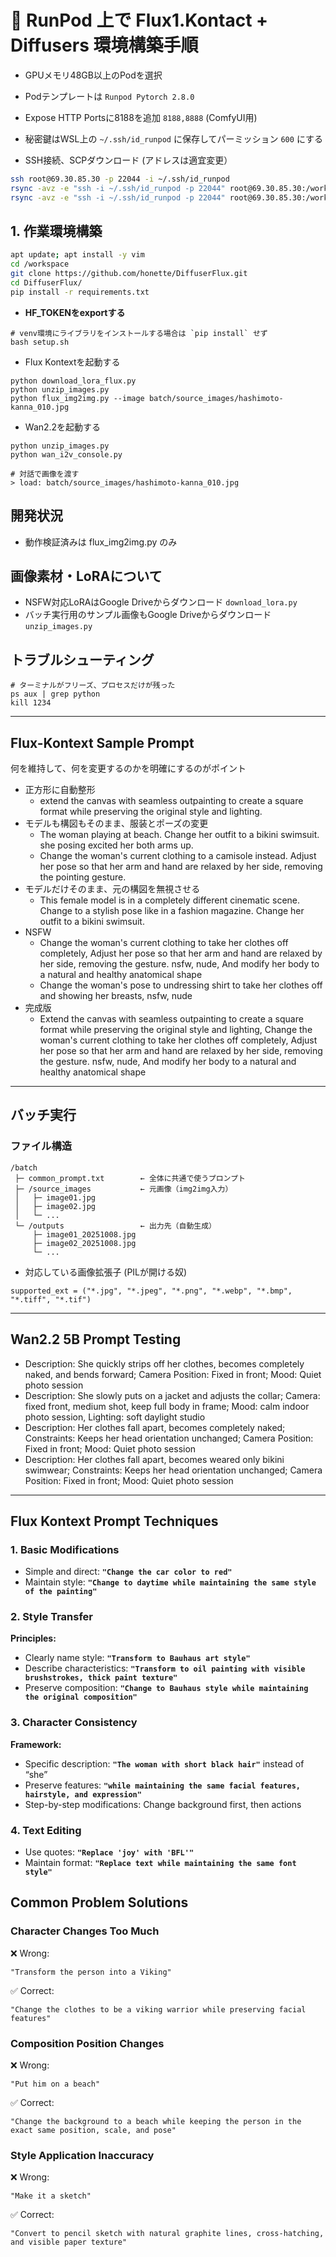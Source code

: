# 🚀 RunPod 上で Flux1.Kontact + Diffusers 環境構築手順

- GPUメモリ48GB以上のPodを選択
- Podテンプレートは `Runpod Pytorch 2.8.0`
- Expose HTTP Portsに8188を追加 `8188,8888` (ComfyUI用)

- 秘密鍵はWSL上の `~/.ssh/id_runpod` に保存してパーミッション `600` にする
- SSH接続、SCPダウンロード (アドレスは適宜変更）

```bash
ssh root@69.30.85.30 -p 22044 -i ~/.ssh/id_runpod
rsync -avz -e "ssh -i ~/.ssh/id_runpod -p 22044" root@69.30.85.30:/workspace/DiffuserFlux/tmp/ ./
rsync -avz -e "ssh -i ~/.ssh/id_runpod -p 22044" root@69.30.85.30:/workspace/DiffuserFlux/batch/outputs/ ./
```

## 1. 作業環境構築

```bash
apt update; apt install -y vim
cd /workspace
git clone https://github.com/honette/DiffuserFlux.git
cd DiffuserFlux/
pip install -r requirements.txt
```

- **HF_TOKENをexportする**

```
# venv環境にライブラリをインストールする場合は `pip install` せず
bash setup.sh
```

- Flux Kontextを起動する

```
python download_lora_flux.py
python unzip_images.py
python flux_img2img.py --image batch/source_images/hashimoto-kanna_010.jpg
```

- Wan2.2を起動する

```
python unzip_images.py
python wan_i2v_console.py

# 対話で画像を渡す
> load: batch/source_images/hashimoto-kanna_010.jpg
```

## 開発状況

- 動作検証済みは flux_img2img.py のみ

## 画像素材・LoRAについて

- NSFW対応LoRAはGoogle Driveからダウンロード `download_lora.py`
- バッチ実行用のサンプル画像もGoogle Driveからダウンロード `unzip_images.py`

## トラブルシューティング

```
# ターミナルがフリーズ、プロセスだけが残った
ps aux | grep python
kill 1234

```

---

## Flux-Kontext Sample Prompt

何を維持して、何を変更するのかを明確にするのがポイント

- 正方形に自動整形
  - extend the canvas with seamless outpainting to create a square format while preserving the original style and lighting.
- モデルも構図もそのまま、服装とポーズの変更
  - The woman playing at beach. Change her outfit to a bikini swimsuit. she posing excited her both arms up.
  - Change the woman's current clothing to a camisole instead. Adjust her pose so that her arm and hand are relaxed by her side, removing the pointing gesture.
- モデルだけそのまま、元の構図を無視させる
  - This female model is in a completely different cinematic scene. Change to a stylish pose like in a fashion magazine. Change her outfit to a bikini swimsuit.
- NSFW
  - Change the woman's current clothing to take her clothes off completely, Adjust her pose so that her arm and hand are relaxed by her side, removing the gesture. nsfw, nude, And modify her body to a natural and healthy anatomical shape
  - Change the woman's pose to undressing shirt to take her clothes off and showing her breasts, nsfw, nude
- 完成版
  - Extend the canvas with seamless outpainting to create a square format while preserving the original style and lighting, Change the woman's current clothing to take her clothes off completely, Adjust her pose so that her arm and hand are relaxed by her side, removing the gesture. nsfw, nude, And modify her body to a natural and healthy anatomical shape

---

## バッチ実行

### ファイル構造

```
/batch
 ├─ common_prompt.txt        ← 全体に共通で使うプロンプト
 ├─ /source_images           ← 元画像（img2img入力）
 │   ├─ image01.jpg
 │   ├─ image02.jpg
 │   └─ ...
 └─ /outputs                 ← 出力先（自動生成）
     ├─ image01_20251008.jpg
     ├─ image02_20251008.jpg
     └─ ...
```

- 対応している画像拡張子 (PILが開ける奴)

```
supported_ext = ("*.jpg", "*.jpeg", "*.png", "*.webp", "*.bmp", "*.tiff", "*.tif")
```

---

## Wan2.2 5B Prompt Testing

- Description: She quickly strips off her clothes, becomes completely naked, and bends forward; Camera Position: Fixed in front; Mood: Quiet photo session
- Description: She slowly puts on a jacket and adjusts the collar; Camera: fixed front, medium shot, keep full body in frame; Mood: calm indoor photo session, Lighting: soft daylight studio
- Description: Her clothes fall apart, becomes completely naked; Constraints: Keeps her head orientation unchanged; Camera Position: Fixed in front; Mood: Quiet photo session
- Description: Her clothes fall apart, becomes weared only bikini swimwear; Constraints: Keeps her head orientation unchanged; Camera Position: Fixed in front; Mood: Quiet photo session

---

## **Flux Kontext Prompt Techniques**

### **1. Basic Modifications**

- Simple and direct: **`"Change the car color to red"`**
- Maintain style: **`"Change to daytime while maintaining the same style of the painting"`**

### **2. Style Transfer**

**Principles:**

- Clearly name style: **`"Transform to Bauhaus art style"`**
- Describe characteristics: **`"Transform to oil painting with visible brushstrokes, thick paint texture"`**
- Preserve composition: **`"Change to Bauhaus style while maintaining the original composition"`**

### **3. Character Consistency**

**Framework:**

- Specific description: **`"The woman with short black hair"`** instead of “she”
- Preserve features: **`"while maintaining the same facial features, hairstyle, and expression"`**
- Step-by-step modifications: Change background first, then actions

### **4. Text Editing**

- Use quotes: **`"Replace 'joy' with 'BFL'"`**
- Maintain format: **`"Replace text while maintaining the same font style"`**

## **Common Problem Solutions**

### **Character Changes Too Much**

❌ Wrong:

```
"Transform the person into a Viking"
```

✅ Correct:

```
"Change the clothes to be a viking warrior while preserving facial features"
```

### **Composition Position Changes**

❌ Wrong:

```
"Put him on a beach"
```

✅ Correct:

```
"Change the background to a beach while keeping the person in the exact same position, scale, and pose"
```

### **Style Application Inaccuracy**

❌ Wrong:

```
"Make it a sketch"
```

✅ Correct:

```
"Convert to pencil sketch with natural graphite lines, cross-hatching, and visible paper texture"
```

